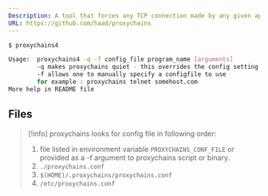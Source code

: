 ```yaml
---
Description: A tool that forces any TCP connection made by any given application to follow through proxy like TOR or any other SOCKS4, SOCKS5 or HTTP(S) proxy. Supported auth-types: "user/pass" for SOCKS4/5, "basic" for HTTP.
URL: https://github.com/haad/proxychains
---
```


```bash
$ proxychains4                                        

Usage:  proxychains4 -q -f config_file program_name [arguments]
        -q makes proxychains quiet - this overrides the config setting
        -f allows one to manually specify a configfile to use
        for example : proxychains telnet somehost.com
More help in README file
```

## Files

>[!info]
>proxychains looks for config file in following order:
>1. file listed in environment variable `PROXYCHAINS_CONF_FILE` or provided as a -f argument to proxychains script or binary.
>2. `./proxychains.conf`
>3. `$(HOME)/.proxychains/proxychains.conf`
>4. `/etc/proxychains.conf`
